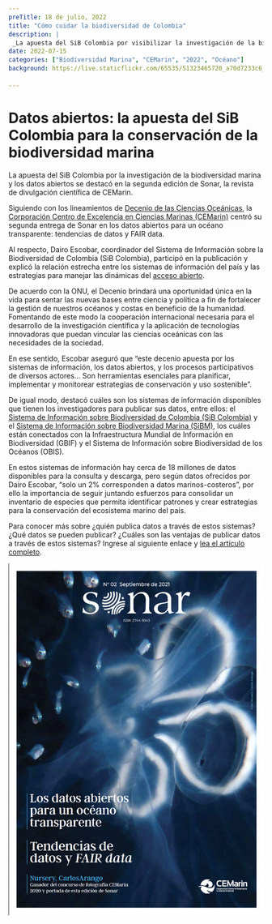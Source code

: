 ```yaml
---
preTitle: 18 de julio, 2022
title: "Cómo cuidar la biodiversidad de Colombia"
description: |
 _La apuesta del SiB Colombia por visibilizar la investigación de la biodiversidad marina y los datos abiertos se destacó en la segunda edición de la revista Sonar._
date: 2022-07-15
categories: ["Biodiversidad Marina", "CEMarin", "2022", "Océano"]
background: https://live.staticflickr.com/65535/51323465720_a70d7233c6_h.jpg

---
```


# Datos abiertos: la apuesta del SiB Colombia para la conservación de la biodiversidad marina

La apuesta del SiB Colombia por la investigación de la biodiversidad marina y los datos abiertos se destacó en la segunda edición de Sonar, la revista de divulgación científica de CEMarin. 

Siguiendo con los lineamientos de [Decenio de las Ciencias Oceánicas](https://www.oceandecade.org/es/), la [Corporación Centro de Excelencia en Ciencias Marinas (CEMarin)](https://cemarin.org/es/inicio/) centró su segunda entrega de Sonar en los datos abiertos para un océano transparente: tendencias de datos y FAIR data. 

Al respecto, Dairo Escobar, coordinador del Sistema de Información sobre la Biodiversidad de Colombia (SiB Colombia), participó en la publicación y explicó la relación estrecha entre los sistemas de información del país y las estrategias para manejar las dinámicas del [acceso abierto](https://biodiversidad.co/recursos/acceso-abierto/).

De acuerdo con la ONU, el Decenio brindará una oportunidad única en la vida para sentar las nuevas bases entre ciencia y política a fin de fortalecer la gestión de nuestros océanos y costas en beneficio de la humanidad. Fomentando de este modo la cooperación internacional necesaria para el desarrollo de la investigación científica y la aplicación de tecnologías innovadoras que puedan vincular las ciencias oceánicas con las necesidades de la sociedad.

En ese sentido, Escobar aseguró que “este decenio apuesta por los sistemas de información, los datos abiertos, y los procesos participativos de diversos actores… Son herramientas esenciales para planificar, implementar y monitorear estrategias de conservación y uso sostenible”.

De igual modo, destacó cuáles son los sistemas de información disponibles que tienen los investigadores para publicar sus datos, entre ellos: el [Sistema de Información sobre Biodiversidad de Colombia (SiB Colombia)](https://biodiversidad.co/acercade/sib-colombia/) y el [Sistema de Información sobre Biodiversidad Marina (SiBM)](https://siam.invemar.org.co/sibm), los cuáles están conectados con la Infraestructura Mundial de Información en Biodiversidad (GBIF) y el Sistema de Información sobre Biodiversidad de los Océanos (OBIS). 

En estos sistemas de información hay cerca de 18 millones de datos disponibles para la consulta y descarga, pero según datos ofrecidos por Dairo Escobar, “solo un 2% corresponden a datos marinos-costeros”, por ello la importancia de seguir juntando esfuerzos para consolidar un inventario de especies que permita identificar patrones y crear estrategias para la conservación del ecosistema marino del país. 

Para conocer más sobre ¿quién publica datos a través de estos sistemas? ¿Qué datos se pueden publicar? ¿Cuáles son las ventajas de publicar datos a través de estos sistemas? Ingrese al siguiente enlace y [lea el artículo completo](https://drive.google.com/file/d/1yjiHBAtyGRVxd2s9JsWtA5WmjtBu6bnA/view).


![](/assets/images/noticias_eventos/2022/2022-07-18-cemarin_sonar_ed2.png)

